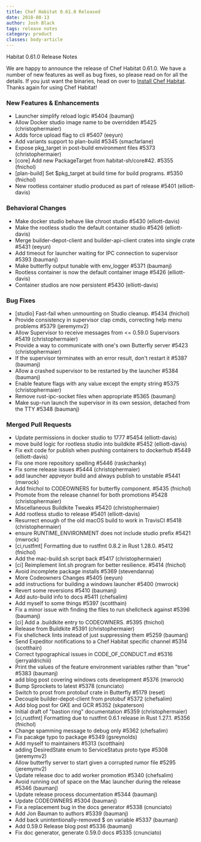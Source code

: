 ```yaml
---
title: Chef Habitat 0.61.0 Released
date: 2018-08-13
author: Josh Black
tags: release notes
category: product
classes: body-article
---
```


Habitat 0.61.0 Release Notes

We are happy to announce the release of Chef Habitat 0.61.0. We have a number of new features as well as bug fixes, so please read on for all the details. If you just want the binaries, head on over to [Install Chef Habitat](https://www.habitat.sh/docs/using-habitat/#install-habitat). Thanks again for using Chef Habitat!

### New Features & Enhancements
* Launcher simplify reload logic #5404 (baumanj)
* Allow Docker studio image name to be overridden #5425 (christophermaier)
* Adds force upload flag to cli #5407 (eeyun)
* Add variants support to plan-build #5345 (smacfarlane)
* Expose pkg_target in post-build environment files #5373 (christophermaier)
* [core] Add new PackageTarget from habitat-sh/core#42. #5355 (fnichol)
* [plan-build] Set $pkg_target at build time for build programs. #5350 (fnichol)
* New rootless container studio produced as part of release #5401 (elliott-davis)

### Behavioral Changes
* Make docker studio behave like chroot studio #5430 (elliott-davis)
* Make the rootless studio the default container studio #5426 (elliott-davis)
* Merge builder-depot-client and builder-api-client crates into single crate #5431 (eeyun)
* Add timeout for launcher waiting for IPC connection to supervisor #5393 (baumanj)
* Make butterfly output tunable with env_logger #5371 (baumanj)
* Rootless container is now the default container image #5426 (elliott-davis)
* Container studios are now persistent #5430 (elliott-davis)

### Bug Fixes
* [studio] Fast-fail when unmounting on Studio cleanup. #5434 (fnichol)
* Provide consistency in supervisor clap cmds, correcting help menu problems #5379 (jeremymv2)
* Allow Supervisor to receive messages from <= 0.59.0 Supervisors #5419 (christophermaier)
* Provide a way to communicate with one's own Butterfly server #5423 (christophermaier)
* If the supervisor terminates with an error result, don't restart it #5387 (baumanj)
* Allow a crashed supervisor to be restarted by the launcher #5384 (baumanj)
* Enable feature flags with any value except the empty string #5375 (christophermaier)
* Remove rust-ipc-socket files when appropriate #5365 (baumanj)
* Make sup-run launch the supervisor in its own session, detached from the TTY #5348 (baumanj)

### Merged Pull Requests
* Update permissions in docker studio to 1777 #5454 (elliott-davis)
* move build logic for rootless studio into buildkite #5452 (elliott-davis)
* Fix exit code for publish when pushing containers to dockerhub #5449 (elliott-davis)
* Fix one more repository spelling #5446 (raskchanky)
* Fix some release issues #5444 (christophermaier)
* add launcher appveyor build and always publish to unstable #5441 (mwrock)
* Add fnichol to CODEOWNERS for butterfly component. #5435 (fnichol)
* Promote from the release channel for both promotions #5428 (christophermaier)
* Miscellaneous Buildkite Tweaks #5420 (christophermaier)
* Add rootless studio to release #5401 (elliott-davis)
* Resurrect enough of the old macOS build to work in TravisCI #5418 (christophermaier)
* ensure RUNTIME_ENVIRONMENT does not include studio prefix #5421 (mwrock)
* [ci,rustfmt] Formatting due to rustfmt 0.8.2 in Rust 1.28.0. #5412 (fnichol)
* Add the mac-build.sh script back #5417 (christophermaier)
* [ci] Reimplement lint.sh program for better resilience. #5414 (fnichol)
* Avoid incomplete package installs #5369 (stevendanna)
* More Codeowners Changes #5405 (eeyun)
* add instructions for building a windows launcher #5400 (mwrock)
* Revert some reversions #5410 (baumanj)
* Add auto-build info to docs #5411 (chefsalim)
* Add myself to some things #5397 (scotthain)
* Fix a minor issue with finding the files to run shellcheck against #5396 (baumanj)
* [ci] Add a .buildkite entry to CODEOWNERS. #5395 (fnichol)
* Release from Buildkite #5391 (christophermaier)
* Fix shellcheck lints instead of just suppressing them #5259 (baumanj)
* Send Expeditor notifications to a Chef Habitat specific channel #5314 (scotthain)
* Correct typographical issues in CODE_OF_CONDUCT.md #5316 (jerryaldrichiii)
* Print the values of the feature environment variables rather than "true" #5383 (baumanj)
* add blog post covering windows cots development #5376 (mwrock)
* Bump Sprockets to latest #5378 (cnunciato)
* Switch to prost from protobuf crate in Butterfly #5179 (reset)
* Decouple builder-depot-client from protobuf #5372 (chefsalim)
* Add blog post for GKE and GCR #5352 (skpaterson)
* Initial draft of "bastion ring" documentation #5359 (christophermaier)
* [ci,rustfmt] Formatting due to rustfmt 0.6.1 release in Rust 1.27.1. #5356 (fnichol)
* Change spamming message to debug only #5362 (chefsalim)
* Fix pacakge typo to package #5349 (gsreynolds)
* Add myself to maintainers #5313 (scotthain)
* adding DesiredState enum to ServiceStatus proto type #5308 (jeremymv2)
* Allow butterfly server to start given a corrupted rumor file #5295 (jeremymv2)
* Update release doc to add worker promotion #5340 (chefsalim)
* Avoid running out of space on the Mac launcher during the release #5346 (baumanj)
* Update release process documentation #5344 (baumanj)
* Update CODEOWNERS #5304 (baumanj)
* Fix a replacement bug in the docs generator #5338 (cnunciato)
* Add Jon Bauman to authors #5339 (baumanj)
* Add back unintentionally-removed $ on variable #5337 (baumanj)
* Add 0.59.0 Release blog post #5336 (baumanj)
* Fix doc generator, generate 0.59.0 docs #5335 (cnunciato)

